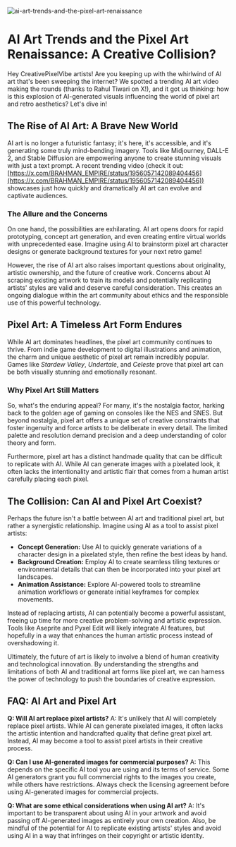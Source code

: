 ![ai-art-trends-and-the-pixel-art-renaissance](https://images.pexels.com/photos/18069362/pexels-photo-18069362.png?auto=compress&cs=tinysrgb&fit=crop&h=627&w=1200)

# AI Art Trends and the Pixel Art Renaissance: A Creative Collision?

Hey CreativePixelVibe artists! Are you keeping up with the whirlwind of AI art that's been sweeping the internet? We spotted a trending AI art video making the rounds (thanks to Rahul Tiwari on X!), and it got us thinking: how is this explosion of AI-generated visuals influencing the world of pixel art and retro aesthetics? Let's dive in!

## The Rise of AI Art: A Brave New World

AI art is no longer a futuristic fantasy; it's here, it's accessible, and it's generating some truly mind-bending imagery. Tools like Midjourney, DALL-E 2, and Stable Diffusion are empowering anyone to create stunning visuals with just a text prompt. A recent trending video (check it out: [https://x.com/BRAHMAN_EMPIRE/status/1956057142089404456](https://x.com/BRAHMAN_EMPIRE/status/1956057142089404456)) showcases just how quickly and dramatically AI art can evolve and captivate audiences.

### The Allure and the Concerns

On one hand, the possibilities are exhilarating. AI art opens doors for rapid prototyping, concept art generation, and even creating entire virtual worlds with unprecedented ease. Imagine using AI to brainstorm pixel art character designs or generate background textures for your next retro game!

However, the rise of AI art also raises important questions about originality, artistic ownership, and the future of creative work. Concerns about AI scraping existing artwork to train its models and potentially replicating artists' styles are valid and deserve careful consideration. This creates an ongoing dialogue within the art community about ethics and the responsible use of this powerful technology.

## Pixel Art: A Timeless Art Form Endures

While AI art dominates headlines, the pixel art community continues to thrive. From indie game development to digital illustrations and animation, the charm and unique aesthetic of pixel art remain incredibly popular. Games like *Stardew Valley*, *Undertale*, and *Celeste* prove that pixel art can be both visually stunning and emotionally resonant.

### Why Pixel Art Still Matters

So, what's the enduring appeal? For many, it's the nostalgia factor, harking back to the golden age of gaming on consoles like the NES and SNES. But beyond nostalgia, pixel art offers a unique set of creative constraints that foster ingenuity and force artists to be deliberate in every detail. The limited palette and resolution demand precision and a deep understanding of color theory and form.

Furthermore, pixel art has a distinct handmade quality that can be difficult to replicate with AI. While AI can generate images with a pixelated look, it often lacks the intentionality and artistic flair that comes from a human artist carefully placing each pixel.

## The Collision: Can AI and Pixel Art Coexist?

Perhaps the future isn't a battle between AI art and traditional pixel art, but rather a synergistic relationship. Imagine using AI as a tool to assist pixel artists:

*   **Concept Generation:** Use AI to quickly generate variations of a character design in a pixelated style, then refine the best ideas by hand.
*   **Background Creation:** Employ AI to create seamless tiling textures or environmental details that can then be incorporated into your pixel art landscapes.
*   **Animation Assistance:** Explore AI-powered tools to streamline animation workflows or generate initial keyframes for complex movements.

Instead of replacing artists, AI can potentially become a powerful assistant, freeing up time for more creative problem-solving and artistic expression. Tools like Aseprite and Pyxel Edit will likely integrate AI features, but hopefully in a way that enhances the human artistic process instead of overshadowing it.

Ultimately, the future of art is likely to involve a blend of human creativity and technological innovation. By understanding the strengths and limitations of both AI and traditional art forms like pixel art, we can harness the power of technology to push the boundaries of creative expression.

## FAQ: AI Art and Pixel Art

**Q: Will AI art replace pixel artists?**
A: It's unlikely that AI will completely replace pixel artists. While AI can generate pixelated images, it often lacks the artistic intention and handcrafted quality that define great pixel art. Instead, AI may become a tool to assist pixel artists in their creative process.

**Q: Can I use AI-generated images for commercial purposes?**
A: This depends on the specific AI tool you are using and its terms of service. Some AI generators grant you full commercial rights to the images you create, while others have restrictions. Always check the licensing agreement before using AI-generated images for commercial projects.

**Q: What are some ethical considerations when using AI art?**
A: It's important to be transparent about using AI in your artwork and avoid passing off AI-generated images as entirely your own creation. Also, be mindful of the potential for AI to replicate existing artists' styles and avoid using AI in a way that infringes on their copyright or artistic identity.
